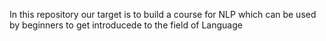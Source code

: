 In this repository our target is to build a course for NLP which can be used by beginners to get introducede to the field of Language
